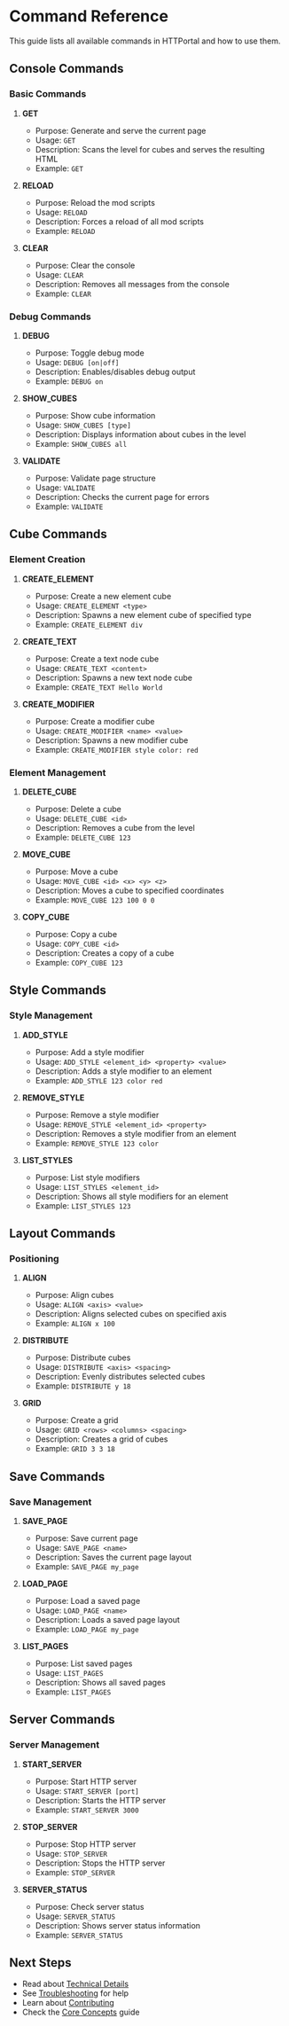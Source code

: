 # Command Reference

This guide lists all available commands in HTTPortal and how to use them.

## Console Commands

### Basic Commands

1. **GET**
   - Purpose: Generate and serve the current page
   - Usage: `GET`
   - Description: Scans the level for cubes and serves the resulting HTML
   - Example: `GET`

2. **RELOAD**
   - Purpose: Reload the mod scripts
   - Usage: `RELOAD`
   - Description: Forces a reload of all mod scripts
   - Example: `RELOAD`

3. **CLEAR**
   - Purpose: Clear the console
   - Usage: `CLEAR`
   - Description: Removes all messages from the console
   - Example: `CLEAR`

### Debug Commands

1. **DEBUG**
   - Purpose: Toggle debug mode
   - Usage: `DEBUG [on|off]`
   - Description: Enables/disables debug output
   - Example: `DEBUG on`

2. **SHOW_CUBES**
   - Purpose: Show cube information
   - Usage: `SHOW_CUBES [type]`
   - Description: Displays information about cubes in the level
   - Example: `SHOW_CUBES all`

3. **VALIDATE**
   - Purpose: Validate page structure
   - Usage: `VALIDATE`
   - Description: Checks the current page for errors
   - Example: `VALIDATE`

## Cube Commands

### Element Creation

1. **CREATE_ELEMENT**
   - Purpose: Create a new element cube
   - Usage: `CREATE_ELEMENT <type>`
   - Description: Spawns a new element cube of specified type
   - Example: `CREATE_ELEMENT div`

2. **CREATE_TEXT**
   - Purpose: Create a text node cube
   - Usage: `CREATE_TEXT <content>`
   - Description: Spawns a new text node cube
   - Example: `CREATE_TEXT Hello World`

3. **CREATE_MODIFIER**
   - Purpose: Create a modifier cube
   - Usage: `CREATE_MODIFIER <name> <value>`
   - Description: Spawns a new modifier cube
   - Example: `CREATE_MODIFIER style color: red`

### Element Management

1. **DELETE_CUBE**
   - Purpose: Delete a cube
   - Usage: `DELETE_CUBE <id>`
   - Description: Removes a cube from the level
   - Example: `DELETE_CUBE 123`

2. **MOVE_CUBE**
   - Purpose: Move a cube
   - Usage: `MOVE_CUBE <id> <x> <y> <z>`
   - Description: Moves a cube to specified coordinates
   - Example: `MOVE_CUBE 123 100 0 0`

3. **COPY_CUBE**
   - Purpose: Copy a cube
   - Usage: `COPY_CUBE <id>`
   - Description: Creates a copy of a cube
   - Example: `COPY_CUBE 123`

## Style Commands

### Style Management

1. **ADD_STYLE**
   - Purpose: Add a style modifier
   - Usage: `ADD_STYLE <element_id> <property> <value>`
   - Description: Adds a style modifier to an element
   - Example: `ADD_STYLE 123 color red`

2. **REMOVE_STYLE**
   - Purpose: Remove a style modifier
   - Usage: `REMOVE_STYLE <element_id> <property>`
   - Description: Removes a style modifier from an element
   - Example: `REMOVE_STYLE 123 color`

3. **LIST_STYLES**
   - Purpose: List style modifiers
   - Usage: `LIST_STYLES <element_id>`
   - Description: Shows all style modifiers for an element
   - Example: `LIST_STYLES 123`

## Layout Commands

### Positioning

1. **ALIGN**
   - Purpose: Align cubes
   - Usage: `ALIGN <axis> <value>`
   - Description: Aligns selected cubes on specified axis
   - Example: `ALIGN x 100`

2. **DISTRIBUTE**
   - Purpose: Distribute cubes
   - Usage: `DISTRIBUTE <axis> <spacing>`
   - Description: Evenly distributes selected cubes
   - Example: `DISTRIBUTE y 18`

3. **GRID**
   - Purpose: Create a grid
   - Usage: `GRID <rows> <columns> <spacing>`
   - Description: Creates a grid of cubes
   - Example: `GRID 3 3 18`

## Save Commands

### Save Management

1. **SAVE_PAGE**
   - Purpose: Save current page
   - Usage: `SAVE_PAGE <name>`
   - Description: Saves the current page layout
   - Example: `SAVE_PAGE my_page`

2. **LOAD_PAGE**
   - Purpose: Load a saved page
   - Usage: `LOAD_PAGE <name>`
   - Description: Loads a saved page layout
   - Example: `LOAD_PAGE my_page`

3. **LIST_PAGES**
   - Purpose: List saved pages
   - Usage: `LIST_PAGES`
   - Description: Shows all saved pages
   - Example: `LIST_PAGES`

## Server Commands

### Server Management

1. **START_SERVER**
   - Purpose: Start HTTP server
   - Usage: `START_SERVER [port]`
   - Description: Starts the HTTP server
   - Example: `START_SERVER 3000`

2. **STOP_SERVER**
   - Purpose: Stop HTTP server
   - Usage: `STOP_SERVER`
   - Description: Stops the HTTP server
   - Example: `STOP_SERVER`

3. **SERVER_STATUS**
   - Purpose: Check server status
   - Usage: `SERVER_STATUS`
   - Description: Shows server status information
   - Example: `SERVER_STATUS`

## Next Steps

- Read about [Technical Details](./technical.md)
- See [Troubleshooting](./troubleshooting.md) for help
- Learn about [Contributing](./contributing.md)
- Check the [Core Concepts](./core-concepts.md) guide 